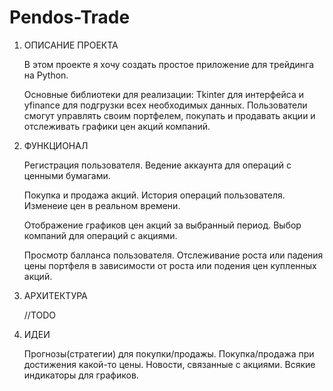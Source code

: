 # Pendos-Trade
1. ОПИСАНИЕ ПРОЕКТА
   
    В этом проекте я хочу создать простое приложение для трейдинга на Python.

    Основные библиотеки для реализации: Tkinter для интерфейса и yfinance для подгрузки всех необходимых данных.
    Пользователи смогут управлять своим портфелем, покупать и продавать акции и отслеживать графики цен акций компаний.

2. ФУНКЦИОНАЛ
   
    Регистрация пользователя.
    Ведение аккаунта для операций с ценными бумагами.

    Покупка и продажа акций.
    История операций пользователя.
    Изменеие цен в реальном времени.

    Отображение графиков цен акций за выбранный период.
    Выбор компаний для операций с акциями.

    Просмотр балланса пользователя.
    Отслеживание роста или падения цены портфеля в зависимости от роста или подения цен купленных акций.

3. АРХИТЕКТУРА
   
    //TODO

4. ИДЕИ
   
    Прогнозы(стратегии) для покупки/продажы.
    Покупка/продажа при достижения какой-то цены.
    Новости, связанные с акциями.
    Всякие индикаторы для графиков.
